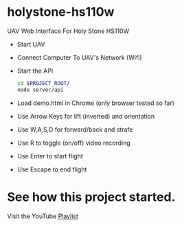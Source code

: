 # holystone-hs110w
UAV Web Interface For Holy Stone HS110W

* Start UAV
* Connect Computer To UAV's Network (Wifi)
* Start the API

    ```bash
    cd $PROJECT_ROOT/
    node server/api
    ```
* Load demo.html in Chrome (only browser tested so far)
* Use Arrow Keys for lift (inverted) and orientation
* Use W,A,S,D for forward/back and strafe
* Use R to toggle (on/off) video recording
* Use Enter to start flight
* Use Escape to end flight

# See how this project started.
Visit the YouTube [Playlist](https://www.youtube.com/playlist?list=PLpHT6X3LN-Amqd7kelDDfwG6Lrbuwd6X1)

